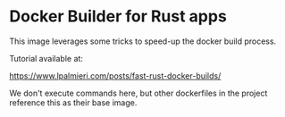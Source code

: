 # Docker Builder for Rust apps

This image leverages some tricks to speed-up the docker build process.

Tutorial available at:

https://www.lpalmieri.com/posts/fast-rust-docker-builds/

We don't execute commands here, but other dockerfiles in the project reference this as their base image.
